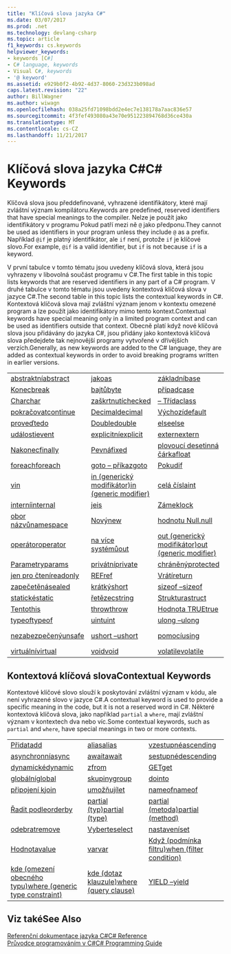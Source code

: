```yaml
---
title: "Klíčová slova jazyka C#"
ms.date: 03/07/2017
ms.prod: .net
ms.technology: devlang-csharp
ms.topic: article
f1_keywords: cs.keywords
helpviewer_keywords:
- keywords [C#]
- C# language, keywords
- Visual C#, keywords
- '@ keyword'
ms.assetid: e929b0f2-4b92-4d37-8060-23d323b098ad
caps.latest.revision: "22"
author: BillWagner
ms.author: wiwagn
ms.openlocfilehash: 038a25fd71098bdd2e4ec7e138178a7aac836e57
ms.sourcegitcommit: 4f3fef493080a43e70e951223894768d36ce430a
ms.translationtype: MT
ms.contentlocale: cs-CZ
ms.lasthandoff: 11/21/2017
---
```

# <a name="c-keywords"></a><span data-ttu-id="206ed-102">Klíčová slova jazyka C#</span><span class="sxs-lookup"><span data-stu-id="206ed-102">C# Keywords</span></span>
<span data-ttu-id="206ed-103">Klíčová slova jsou předdefinované, vyhrazené identifikátory, které mají zvláštní význam kompilátoru.</span><span class="sxs-lookup"><span data-stu-id="206ed-103">Keywords are predefined, reserved identifiers that have special meanings to the compiler.</span></span> <span data-ttu-id="206ed-104">Nelze je použít jako identifikátory v programu Pokud patří mezi ně `@` jako předponu.</span><span class="sxs-lookup"><span data-stu-id="206ed-104">They cannot be used as identifiers in your program unless they include `@` as a prefix.</span></span> <span data-ttu-id="206ed-105">Například `@if` je platný identifikátor, ale `if` není, protože `if` je klíčové slovo.</span><span class="sxs-lookup"><span data-stu-id="206ed-105">For example, `@if` is a valid identifier, but `if` is not because `if` is a keyword.</span></span>  
  
 <span data-ttu-id="206ed-106">V první tabulce v tomto tématu jsou uvedeny klíčová slova, která jsou vyhrazeny v libovolná součást programu v C#.</span><span class="sxs-lookup"><span data-stu-id="206ed-106">The first table in this topic lists keywords that are reserved identifiers in any part of a C# program.</span></span> <span data-ttu-id="206ed-107">V druhé tabulce v tomto tématu jsou uvedeny kontextová klíčová slova v jazyce C#.</span><span class="sxs-lookup"><span data-stu-id="206ed-107">The second table in this topic lists the contextual keywords in C#.</span></span> <span data-ttu-id="206ed-108">Kontextová klíčová slova mají zvláštní význam jenom v kontextu omezené program a lze použít jako identifikátory mimo tento kontext.</span><span class="sxs-lookup"><span data-stu-id="206ed-108">Contextual keywords have special meaning only in a limited program context and can be used as identifiers outside that context.</span></span> <span data-ttu-id="206ed-109">Obecně platí když nové klíčová slova jsou přidávány do jazyka C#, jsou přidány jako kontextová klíčová slova předejdete tak nejnovější programy vytvořené v dřívějších verzích.</span><span class="sxs-lookup"><span data-stu-id="206ed-109">Generally, as new keywords are added to the C# language, they are added as contextual keywords in order to avoid breaking programs written in earlier versions.</span></span>  
  
|||||  
|---|---|---|---|  
|[<span data-ttu-id="206ed-110">abstraktní</span><span class="sxs-lookup"><span data-stu-id="206ed-110">abstract</span></span>](../../../csharp/language-reference/keywords/abstract.md)|[<span data-ttu-id="206ed-111">jako</span><span class="sxs-lookup"><span data-stu-id="206ed-111">as</span></span>](../../../csharp/language-reference/keywords/as.md)|[<span data-ttu-id="206ed-112">základní</span><span class="sxs-lookup"><span data-stu-id="206ed-112">base</span></span>](../../../csharp/language-reference/keywords/base.md)|[<span data-ttu-id="206ed-113">BOOL</span><span class="sxs-lookup"><span data-stu-id="206ed-113">bool</span></span>](../../../csharp/language-reference/keywords/bool.md)|  
|[<span data-ttu-id="206ed-114">Konec</span><span class="sxs-lookup"><span data-stu-id="206ed-114">break</span></span>](../../../csharp/language-reference/keywords/break.md)|[<span data-ttu-id="206ed-115">bajtů</span><span class="sxs-lookup"><span data-stu-id="206ed-115">byte</span></span>](../../../csharp/language-reference/keywords/byte.md)|[<span data-ttu-id="206ed-116">případ</span><span class="sxs-lookup"><span data-stu-id="206ed-116">case</span></span>](../../../csharp/language-reference/keywords/switch.md)|[<span data-ttu-id="206ed-117">catch</span><span class="sxs-lookup"><span data-stu-id="206ed-117">catch</span></span>](../../../csharp/language-reference/keywords/try-catch.md)|  
|[<span data-ttu-id="206ed-118">Char</span><span class="sxs-lookup"><span data-stu-id="206ed-118">char</span></span>](../../../csharp/language-reference/keywords/char.md)|[<span data-ttu-id="206ed-119">zaškrtnutí</span><span class="sxs-lookup"><span data-stu-id="206ed-119">checked</span></span>](../../../csharp/language-reference/keywords/checked.md)|[<span data-ttu-id="206ed-120">– Třída</span><span class="sxs-lookup"><span data-stu-id="206ed-120">class</span></span>](../../../csharp/language-reference/keywords/class.md)|[<span data-ttu-id="206ed-121">Const</span><span class="sxs-lookup"><span data-stu-id="206ed-121">const</span></span>](../../../csharp/language-reference/keywords/const.md)|  
|[<span data-ttu-id="206ed-122">pokračovat</span><span class="sxs-lookup"><span data-stu-id="206ed-122">continue</span></span>](../../../csharp/language-reference/keywords/continue.md)|[<span data-ttu-id="206ed-123">Decimal</span><span class="sxs-lookup"><span data-stu-id="206ed-123">decimal</span></span>](../../../csharp/language-reference/keywords/decimal.md)|[<span data-ttu-id="206ed-124">Výchozí</span><span class="sxs-lookup"><span data-stu-id="206ed-124">default</span></span>](../../../csharp/language-reference/keywords/default.md)|[<span data-ttu-id="206ed-125">Delegát</span><span class="sxs-lookup"><span data-stu-id="206ed-125">delegate</span></span>](../../../csharp/language-reference/keywords/delegate.md)|  
|[<span data-ttu-id="206ed-126">proveďte</span><span class="sxs-lookup"><span data-stu-id="206ed-126">do</span></span>](../../../csharp/language-reference/keywords/do.md)|[<span data-ttu-id="206ed-127">Double</span><span class="sxs-lookup"><span data-stu-id="206ed-127">double</span></span>](../../../csharp/language-reference/keywords/double.md)|[<span data-ttu-id="206ed-128">else</span><span class="sxs-lookup"><span data-stu-id="206ed-128">else</span></span>](../../../csharp/language-reference/keywords/if-else.md)|[<span data-ttu-id="206ed-129">výčet</span><span class="sxs-lookup"><span data-stu-id="206ed-129">enum</span></span>](../../../csharp/language-reference/keywords/enum.md)|  
|[<span data-ttu-id="206ed-130">události</span><span class="sxs-lookup"><span data-stu-id="206ed-130">event</span></span>](../../../csharp/language-reference/keywords/event.md)|[<span data-ttu-id="206ed-131">explicitní</span><span class="sxs-lookup"><span data-stu-id="206ed-131">explicit</span></span>](../../../csharp/language-reference/keywords/explicit.md)|[<span data-ttu-id="206ed-132">extern</span><span class="sxs-lookup"><span data-stu-id="206ed-132">extern</span></span>](../../../csharp/language-reference/keywords/extern.md)|[<span data-ttu-id="206ed-133">false</span><span class="sxs-lookup"><span data-stu-id="206ed-133">false</span></span>](../../../csharp/language-reference/keywords/false.md)|  
|[<span data-ttu-id="206ed-134">Nakonec</span><span class="sxs-lookup"><span data-stu-id="206ed-134">finally</span></span>](../../../csharp/language-reference/keywords/try-finally.md)|[<span data-ttu-id="206ed-135">Pevná</span><span class="sxs-lookup"><span data-stu-id="206ed-135">fixed</span></span>](../../../csharp/language-reference/keywords/fixed-statement.md)|[<span data-ttu-id="206ed-136">plovoucí desetinná čárka</span><span class="sxs-lookup"><span data-stu-id="206ed-136">float</span></span>](../../../csharp/language-reference/keywords/float.md)|[<span data-ttu-id="206ed-137">pro</span><span class="sxs-lookup"><span data-stu-id="206ed-137">for</span></span>](../../../csharp/language-reference/keywords/for.md)|  
|[<span data-ttu-id="206ed-138">foreach</span><span class="sxs-lookup"><span data-stu-id="206ed-138">foreach</span></span>](../../../csharp/language-reference/keywords/foreach-in.md)|[<span data-ttu-id="206ed-139">goto – příkaz</span><span class="sxs-lookup"><span data-stu-id="206ed-139">goto</span></span>](../../../csharp/language-reference/keywords/goto.md)|[<span data-ttu-id="206ed-140">Pokud</span><span class="sxs-lookup"><span data-stu-id="206ed-140">if</span></span>](../../../csharp/language-reference/keywords/if-else.md)|[<span data-ttu-id="206ed-141">implicitní</span><span class="sxs-lookup"><span data-stu-id="206ed-141">implicit</span></span>](../../../csharp/language-reference/keywords/implicit.md)|  
|[<span data-ttu-id="206ed-142">v</span><span class="sxs-lookup"><span data-stu-id="206ed-142">in</span></span>](../../../csharp/language-reference/keywords/foreach-in.md)|[<span data-ttu-id="206ed-143">in (generický modifikátor)</span><span class="sxs-lookup"><span data-stu-id="206ed-143">in (generic modifier)</span></span>](../../../csharp/language-reference/keywords/in-generic-modifier.md)|[<span data-ttu-id="206ed-144">celá čísla</span><span class="sxs-lookup"><span data-stu-id="206ed-144">int</span></span>](../../../csharp/language-reference/keywords/int.md)|[<span data-ttu-id="206ed-145">rozhraní</span><span class="sxs-lookup"><span data-stu-id="206ed-145">interface</span></span>](../../../csharp/language-reference/keywords/interface.md)|  
|[<span data-ttu-id="206ed-146">interní</span><span class="sxs-lookup"><span data-stu-id="206ed-146">internal</span></span>](../../../csharp/language-reference/keywords/internal.md)|[<span data-ttu-id="206ed-147">je</span><span class="sxs-lookup"><span data-stu-id="206ed-147">is</span></span>](../../../csharp/language-reference/keywords/is.md)|[<span data-ttu-id="206ed-148">Zámek</span><span class="sxs-lookup"><span data-stu-id="206ed-148">lock</span></span>](../../../csharp/language-reference/keywords/lock-statement.md)|[<span data-ttu-id="206ed-149">dlouhá</span><span class="sxs-lookup"><span data-stu-id="206ed-149">long</span></span>](../../../csharp/language-reference/keywords/long.md)|
|[<span data-ttu-id="206ed-150">obor názvů</span><span class="sxs-lookup"><span data-stu-id="206ed-150">namespace</span></span>](../../../csharp/language-reference/keywords/namespace.md)|[<span data-ttu-id="206ed-151">Nový</span><span class="sxs-lookup"><span data-stu-id="206ed-151">new</span></span>](../../../csharp/language-reference/keywords/new.md)|[<span data-ttu-id="206ed-152">hodnotu Null.</span><span class="sxs-lookup"><span data-stu-id="206ed-152">null</span></span>](../../../csharp/language-reference/keywords/null.md)|[<span data-ttu-id="206ed-153">objekt</span><span class="sxs-lookup"><span data-stu-id="206ed-153">object</span></span>](../../../csharp/language-reference/keywords/object.md)|
[<span data-ttu-id="206ed-154">operátor</span><span class="sxs-lookup"><span data-stu-id="206ed-154">operator</span></span>](../../../csharp/language-reference/keywords/operator.md)|[<span data-ttu-id="206ed-155">na více systémů</span><span class="sxs-lookup"><span data-stu-id="206ed-155">out</span></span>](../../../csharp/language-reference/keywords/out.md)|[<span data-ttu-id="206ed-156">out (generický modifikátor)</span><span class="sxs-lookup"><span data-stu-id="206ed-156">out (generic modifier)</span></span>](../../../csharp/language-reference/keywords/out-generic-modifier.md)|[<span data-ttu-id="206ed-157">přepsání</span><span class="sxs-lookup"><span data-stu-id="206ed-157">override</span></span>](../../../csharp/language-reference/keywords/override.md)|
|[<span data-ttu-id="206ed-158">Parametry</span><span class="sxs-lookup"><span data-stu-id="206ed-158">params</span></span>](../../../csharp/language-reference/keywords/params.md)|[<span data-ttu-id="206ed-159">privátní</span><span class="sxs-lookup"><span data-stu-id="206ed-159">private</span></span>](../../../csharp/language-reference/keywords/private.md)|[<span data-ttu-id="206ed-160">chráněný</span><span class="sxs-lookup"><span data-stu-id="206ed-160">protected</span></span>](../../../csharp/language-reference/keywords/protected.md)|[<span data-ttu-id="206ed-161">veřejné</span><span class="sxs-lookup"><span data-stu-id="206ed-161">public</span></span>](../../../csharp/language-reference/keywords/public.md)|
|[<span data-ttu-id="206ed-162">jen pro čtení</span><span class="sxs-lookup"><span data-stu-id="206ed-162">readonly</span></span>](../../../csharp/language-reference/keywords/readonly.md)|[<span data-ttu-id="206ed-163">REF</span><span class="sxs-lookup"><span data-stu-id="206ed-163">ref</span></span>](../../../csharp/language-reference/keywords/ref.md)|[<span data-ttu-id="206ed-164">Vrátí</span><span class="sxs-lookup"><span data-stu-id="206ed-164">return</span></span>](../../../csharp/language-reference/keywords/return.md)|[<span data-ttu-id="206ed-165">SByte –</span><span class="sxs-lookup"><span data-stu-id="206ed-165">sbyte</span></span>](../../../csharp/language-reference/keywords/sbyte.md)|
|[<span data-ttu-id="206ed-166">zapečetěná</span><span class="sxs-lookup"><span data-stu-id="206ed-166">sealed</span></span>](../../../csharp/language-reference/keywords/sealed.md)|[<span data-ttu-id="206ed-167">krátký</span><span class="sxs-lookup"><span data-stu-id="206ed-167">short</span></span>](../../../csharp/language-reference/keywords/short.md)|[<span data-ttu-id="206ed-168">sizeof –</span><span class="sxs-lookup"><span data-stu-id="206ed-168">sizeof</span></span>](../../../csharp/language-reference/keywords/sizeof.md)|[<span data-ttu-id="206ed-169">stackalloc</span><span class="sxs-lookup"><span data-stu-id="206ed-169">stackalloc</span></span>](../../../csharp/language-reference/keywords/stackalloc.md)|
|[<span data-ttu-id="206ed-170">statické</span><span class="sxs-lookup"><span data-stu-id="206ed-170">static</span></span>](../../../csharp/language-reference/keywords/static.md)|[<span data-ttu-id="206ed-171">řetězec</span><span class="sxs-lookup"><span data-stu-id="206ed-171">string</span></span>](../../../csharp/language-reference/keywords/string.md)|[<span data-ttu-id="206ed-172">Struktura</span><span class="sxs-lookup"><span data-stu-id="206ed-172">struct</span></span>](../../../csharp/language-reference/keywords/struct.md)|[<span data-ttu-id="206ed-173">přepínače</span><span class="sxs-lookup"><span data-stu-id="206ed-173">switch</span></span>](../../../csharp/language-reference/keywords/switch.md)|
|[<span data-ttu-id="206ed-174">Tento</span><span class="sxs-lookup"><span data-stu-id="206ed-174">this</span></span>](../../../csharp/language-reference/keywords/this.md)|[<span data-ttu-id="206ed-175">throw</span><span class="sxs-lookup"><span data-stu-id="206ed-175">throw</span></span>](../../../csharp/language-reference/keywords/throw.md)|[<span data-ttu-id="206ed-176">Hodnota TRUE</span><span class="sxs-lookup"><span data-stu-id="206ed-176">true</span></span>](../../../csharp/language-reference/keywords/true.md)|[<span data-ttu-id="206ed-177">Zkuste</span><span class="sxs-lookup"><span data-stu-id="206ed-177">try</span></span>](../../../csharp/language-reference/keywords/try-catch.md)|   
|[<span data-ttu-id="206ed-178">typeof</span><span class="sxs-lookup"><span data-stu-id="206ed-178">typeof</span></span>](../../../csharp/language-reference/keywords/typeof.md)|[<span data-ttu-id="206ed-179">uint</span><span class="sxs-lookup"><span data-stu-id="206ed-179">uint</span></span>](../../../csharp/language-reference/keywords/uint.md)|[<span data-ttu-id="206ed-180">ulong –</span><span class="sxs-lookup"><span data-stu-id="206ed-180">ulong</span></span>](../../../csharp/language-reference/keywords/ulong.md)|[<span data-ttu-id="206ed-181">nezaškrtnuto</span><span class="sxs-lookup"><span data-stu-id="206ed-181">unchecked</span></span>](../../../csharp/language-reference/keywords/unchecked.md)|
|[<span data-ttu-id="206ed-182">nezabezpečený</span><span class="sxs-lookup"><span data-stu-id="206ed-182">unsafe</span></span>](../../../csharp/language-reference/keywords/unsafe.md)|[<span data-ttu-id="206ed-183">ushort –</span><span class="sxs-lookup"><span data-stu-id="206ed-183">ushort</span></span>](../../../csharp/language-reference/keywords/ushort.md)|[<span data-ttu-id="206ed-184">pomocí</span><span class="sxs-lookup"><span data-stu-id="206ed-184">using</span></span>](../../../csharp/language-reference/keywords/using.md)|[<span data-ttu-id="206ed-185">pomocí statické</span><span class="sxs-lookup"><span data-stu-id="206ed-185">using static</span></span>](using-static.md)|
|[<span data-ttu-id="206ed-186">virtuální</span><span class="sxs-lookup"><span data-stu-id="206ed-186">virtual</span></span>](../../../csharp/language-reference/keywords/virtual.md)|[<span data-ttu-id="206ed-187">void</span><span class="sxs-lookup"><span data-stu-id="206ed-187">void</span></span>](../../../csharp/language-reference/keywords/void.md)|[<span data-ttu-id="206ed-188">volatile</span><span class="sxs-lookup"><span data-stu-id="206ed-188">volatile</span></span>](../../../csharp/language-reference/keywords/volatile.md)|[<span data-ttu-id="206ed-189">Při</span><span class="sxs-lookup"><span data-stu-id="206ed-189">while</span></span>](../../../csharp/language-reference/keywords/while.md)|

## <a name="contextual-keywords"></a><span data-ttu-id="206ed-190">Kontextová klíčová slova</span><span class="sxs-lookup"><span data-stu-id="206ed-190">Contextual Keywords</span></span>  
 <span data-ttu-id="206ed-191">Kontextové klíčové slovo slouží k poskytování zvláštní význam v kódu, ale není vyhrazené slovo v jazyce C#.</span><span class="sxs-lookup"><span data-stu-id="206ed-191">A contextual keyword is used to provide a specific meaning in the code, but it is not a reserved word in C#.</span></span> <span data-ttu-id="206ed-192">Některé kontextová klíčová slova, jako například `partial` a `where`, mají zvláštní význam v kontextech dva nebo víc.</span><span class="sxs-lookup"><span data-stu-id="206ed-192">Some contextual keywords, such as `partial` and `where`, have special meanings in two or more contexts.</span></span>  
  
||||  
|---|---|---|  
|[<span data-ttu-id="206ed-193">Přidat</span><span class="sxs-lookup"><span data-stu-id="206ed-193">add</span></span>](../../../csharp/language-reference/keywords/add.md)|[<span data-ttu-id="206ed-194">alias</span><span class="sxs-lookup"><span data-stu-id="206ed-194">alias</span></span>](../../../csharp/language-reference/keywords/extern-alias.md)|[<span data-ttu-id="206ed-195">vzestupné</span><span class="sxs-lookup"><span data-stu-id="206ed-195">ascending</span></span>](../../../csharp/language-reference/keywords/ascending.md)|  
|[<span data-ttu-id="206ed-196">asynchronní</span><span class="sxs-lookup"><span data-stu-id="206ed-196">async</span></span>](../../../csharp/language-reference/keywords/async.md)|[<span data-ttu-id="206ed-197">await</span><span class="sxs-lookup"><span data-stu-id="206ed-197">await</span></span>](../../../csharp/language-reference/keywords/await.md)|[<span data-ttu-id="206ed-198">sestupné</span><span class="sxs-lookup"><span data-stu-id="206ed-198">descending</span></span>](../../../csharp/language-reference/keywords/descending.md)|  
|[<span data-ttu-id="206ed-199">dynamické</span><span class="sxs-lookup"><span data-stu-id="206ed-199">dynamic</span></span>](../../../csharp/language-reference/keywords/dynamic.md)|[<span data-ttu-id="206ed-200">z</span><span class="sxs-lookup"><span data-stu-id="206ed-200">from</span></span>](../../../csharp/language-reference/keywords/from-clause.md)|[<span data-ttu-id="206ed-201">GET</span><span class="sxs-lookup"><span data-stu-id="206ed-201">get</span></span>](../../../csharp/language-reference/keywords/get.md)|  
|[<span data-ttu-id="206ed-202">globální</span><span class="sxs-lookup"><span data-stu-id="206ed-202">global</span></span>](../../../csharp/language-reference/keywords/global.md)|[<span data-ttu-id="206ed-203">skupiny</span><span class="sxs-lookup"><span data-stu-id="206ed-203">group</span></span>](../../../csharp/language-reference/keywords/group-clause.md)|[<span data-ttu-id="206ed-204">do</span><span class="sxs-lookup"><span data-stu-id="206ed-204">into</span></span>](../../../csharp/language-reference/keywords/into.md)|  
|[<span data-ttu-id="206ed-205">připojení k</span><span class="sxs-lookup"><span data-stu-id="206ed-205">join</span></span>](../../../csharp/language-reference/keywords/join-clause.md)|[<span data-ttu-id="206ed-206">umožňují</span><span class="sxs-lookup"><span data-stu-id="206ed-206">let</span></span>](../../../csharp/language-reference/keywords/let-clause.md)|[<span data-ttu-id="206ed-207">nameof</span><span class="sxs-lookup"><span data-stu-id="206ed-207">nameof</span></span>](nameof.md)|   
|[<span data-ttu-id="206ed-208">Řadit podle</span><span class="sxs-lookup"><span data-stu-id="206ed-208">orderby</span></span>](../../../csharp/language-reference/keywords/orderby-clause.md)|[<span data-ttu-id="206ed-209">partial (typ)</span><span class="sxs-lookup"><span data-stu-id="206ed-209">partial (type)</span></span>](../../../csharp/language-reference/keywords/partial-type.md)|[<span data-ttu-id="206ed-210">partial (metoda)</span><span class="sxs-lookup"><span data-stu-id="206ed-210">partial (method)</span></span>](../../../csharp/language-reference/keywords/partial-method.md)|   
|[<span data-ttu-id="206ed-211">odebrat</span><span class="sxs-lookup"><span data-stu-id="206ed-211">remove</span></span>](../../../csharp/language-reference/keywords/remove.md)|[<span data-ttu-id="206ed-212">Vyberte</span><span class="sxs-lookup"><span data-stu-id="206ed-212">select</span></span>](../../../csharp/language-reference/keywords/select-clause.md)|[<span data-ttu-id="206ed-213">nastavení</span><span class="sxs-lookup"><span data-stu-id="206ed-213">set</span></span>](../../../csharp/language-reference/keywords/set.md)|   
|[<span data-ttu-id="206ed-214">Hodnota</span><span class="sxs-lookup"><span data-stu-id="206ed-214">value</span></span>](../../../csharp/language-reference/keywords/value.md)|[<span data-ttu-id="206ed-215">var</span><span class="sxs-lookup"><span data-stu-id="206ed-215">var</span></span>](../../../csharp/language-reference/keywords/var.md)|[<span data-ttu-id="206ed-216">Když (podmínka filtru)</span><span class="sxs-lookup"><span data-stu-id="206ed-216">when (filter condition)</span></span>](when.md)|   
|[<span data-ttu-id="206ed-217">kde (omezení obecného typu)</span><span class="sxs-lookup"><span data-stu-id="206ed-217">where (generic type constraint)</span></span>](../../../csharp/language-reference/keywords/where-generic-type-constraint.md)|[<span data-ttu-id="206ed-218">kde (dotaz klauzule)</span><span class="sxs-lookup"><span data-stu-id="206ed-218">where (query clause)</span></span>](../../../csharp/language-reference/keywords/where-clause.md)|[<span data-ttu-id="206ed-219">YIELD –</span><span class="sxs-lookup"><span data-stu-id="206ed-219">yield</span></span>](../../../csharp/language-reference/keywords/yield.md)|  
  
## <a name="see-also"></a><span data-ttu-id="206ed-220">Viz také</span><span class="sxs-lookup"><span data-stu-id="206ed-220">See Also</span></span>  
 [<span data-ttu-id="206ed-221">Referenční dokumentace jazyka C#</span><span class="sxs-lookup"><span data-stu-id="206ed-221">C# Reference</span></span>](../../../csharp/language-reference/index.md)  
 [<span data-ttu-id="206ed-222">Průvodce programováním v C#</span><span class="sxs-lookup"><span data-stu-id="206ed-222">C# Programming Guide</span></span>](../../../csharp/programming-guide/index.md)
